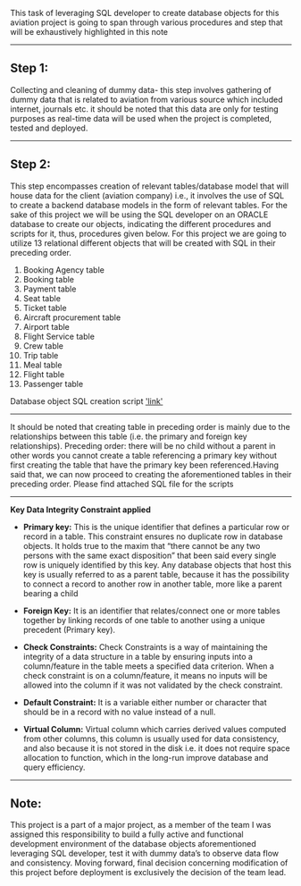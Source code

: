 
This task of leveraging SQL developer to create database objects for this aviation project is going to span through various procedures and step that will be exhaustively highlighted in this note  

---
## Step 1: 
Collecting and cleaning of dummy data- this step involves gathering of dummy data that is related to aviation from various 
source which included internet, journals etc. it should be noted that this data are only for testing purposes as real-time data will be 
used when the project is completed, tested and deployed.  

---
## Step 2: 
This step encompasses creation of relevant tables/database model that will house data for the client (aviation company) i.e., 
it involves the use of SQL to create a backend database models in the form of relevant tables. 
For the sake of this project we will be using the SQL developer on an ORACLE database to create our objects, indicating the different procedures and scripts for it, 
thus, procedures given below.
For this project we are going to utilize 13 relational different objects that will be created with SQL in their preceding order.
1.	Booking Agency table
2.	Booking table
3.	Payment table
4.	Seat table
5.	Ticket table
6.	Aircraft procurement table
7.	Airport table
8.	Flight Service table
9.	Crew table
10.	Trip table
11.	Meal table
12.	Flight table
13.	Passenger table

Database object SQL creation script ['link'](Project_Aviation.ipny)

---

It should be noted that creating table in preceding order is mainly due to the relationships between this table (i.e. the primary and foreign key relationships). 
Preceding order: there will be no child without a parent in other words you cannot create a table referencing a primary key without first creating the table
that have the primary key been referenced.Having said that, we can now proceed to creating the aforementioned tables in their preceding order. Please find attached SQL file for the scripts

---
**Key Data Integrity Constraint applied**  

- **Primary key:** 
This is the unique identifier that defines a particular row or record in a table. This constraint ensures no duplicate row in database objects. It holds true to
the maxim that “there cannot be any two persons with the same exact disposition” that been said every single row is uniquely identified by this key. 
Any database objects that host this key is usually referred to as a parent table, because it has the possibility to connect a record to another row in another table, 
more like a parent bearing a child

- **Foreign Key:** 
It is an identifier that relates/connect one or more tables together by linking records of one table to another using a unique precedent (Primary key).

- **Check Constraints:**
Check Constraints is a way of maintaining the integrity of a data structure in a table by ensuring inputs into a column/feature in the table meets a specified data criterion.
When a check constraint is on a column/feature, it means no inputs will be allowed into the column if it was not validated by the check constraint.

- **Default Constraint:** 
It is a variable either number or character that should be in a record with no value instead of a null.

- **Virtual Column:** 
Virtual column which carries derived values computed from other columns, this column is usually used for data consistency, and also because it is not stored in the disk i.e. 
it does not require space allocation to function, which in the long-run improve database and query efficiency.

---
## Note: 
This project is a part of a major project, as a member of the team I was assigned this responsibility to build a fully active and functional development environment of the 
database objects aforementioned leveraging SQL developer, test it with dummy data’s to observe data flow and consistency. 
Moving forward, final decision concerning modification of this project before deployment is exclusively the decision of the team lead.
